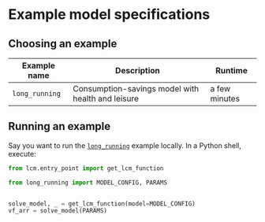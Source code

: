 # Example model specifications

## Choosing an example

| Example name   | Description                                       | Runtime       |
| -------------- | ------------------------------------------------- | ------------- |
| `long_running` | Consumption-savings model with health and leisure | a few minutes |

## Running an example

Say you want to run the [`long_running`](./long_running.py) example locally. In a Python
shell, execute:

```python
from lcm.entry_point import get_lcm_function

from long_running import MODEL_CONFIG, PARAMS


solve_model, _ = get_lcm_function(model=MODEL_CONFIG)
vf_arr = solve_model(PARAMS)
```
